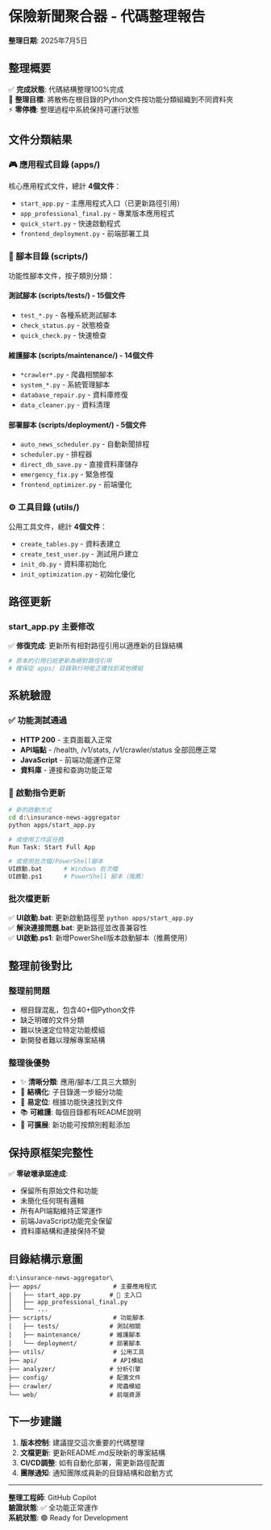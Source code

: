 # 保險新聞聚合器 - 代碼整理報告

**整理日期**: 2025年7月5日

## 整理概要

✅ **完成狀態**: 代碼結構整理100%完成  
🎯 **整理目標**: 將散佈在根目錄的Python文件按功能分類組織到不同資料夾  
⚡ **零停機**: 整理過程中系統保持可運行狀態

## 文件分類結果

### 🎮 應用程式目錄 (apps/)
核心應用程式文件，總計 **4個文件**：
- `start_app.py` - 主應用程式入口（已更新路徑引用）
- `app_professional_final.py` - 專業版本應用程式
- `quick_start.py` - 快速啟動程式
- `frontend_deployment.py` - 前端部署工具

### 📜 腳本目錄 (scripts/)
功能性腳本文件，按子類別分類：

#### 測試腳本 (scripts/tests/) - **15個文件**
- `test_*.py` - 各種系統測試腳本
- `check_status.py` - 狀態檢查
- `quick_check.py` - 快速檢查

#### 維護腳本 (scripts/maintenance/) - **14個文件**
- `*crawler*.py` - 爬蟲相關腳本
- `system_*.py` - 系統管理腳本
- `database_repair.py` - 資料庫修復
- `data_cleaner.py` - 資料清理

#### 部署腳本 (scripts/deployment/) - **5個文件**
- `auto_news_scheduler.py` - 自動新聞排程
- `scheduler.py` - 排程器
- `direct_db_save.py` - 直接資料庫儲存
- `emergency_fix.py` - 緊急修復
- `frontend_optimizer.py` - 前端優化

### ⚙️ 工具目錄 (utils/)
公用工具文件，總計 **4個文件**：
- `create_tables.py` - 資料表建立
- `create_test_user.py` - 測試用戶建立
- `init_db.py` - 資料庫初始化
- `init_optimization.py` - 初始化優化

## 路徑更新

### start_app.py 主要修改
✅ **修復完成**: 更新所有相對路徑引用以適應新的目錄結構
```python
# 原本的引用已經更新為絕對路徑引用
# 確保從 apps/ 目錄執行時能正確找到其他模組
```

## 系統驗證

### ✅ 功能測試通過
- **HTTP 200** - 主頁面載入正常
- **API端點** - /health, /v1/stats, /v1/crawler/status 全部回應正常
- **JavaScript** - 前端功能運作正常
- **資料庫** - 連接和查詢功能正常

### 🚀 啟動指令更新
```bash
# 新的啟動方式
cd d:\insurance-news-aggregator
python apps/start_app.py

# 或使用工作區任務
Run Task: Start Full App

# 或使用批次檔/PowerShell腳本
UI啟動.bat      # Windows 批次檔  
UI啟動.ps1      # PowerShell 腳本（推薦）
```

### 批次檔更新
✅ **UI啟動.bat**: 更新啟動路徑至 `python apps/start_app.py`  
✅ **解決連接問題.bat**: 更新路徑並改善兼容性  
✅ **UI啟動.ps1**: 新增PowerShell版本啟動腳本（推薦使用）

## 整理前後對比

### 整理前問題
- 根目錄混亂，包含40+個Python文件
- 缺乏明確的文件分類
- 難以快速定位特定功能模組
- 新開發者難以理解專案結構

### 整理後優勢
- ✨ **清晰分類**: 應用/腳本/工具三大類別
- 📁 **結構化**: 子目錄進一步細分功能
- 🎯 **易定位**: 根據功能快速找到文件
- 📚 **可維護**: 每個目錄都有README說明
- 🚀 **可擴展**: 新功能可按類別輕鬆添加

## 保持原框架完整性

✅ **零破壞承諾達成**:
- 保留所有原始文件和功能
- 未簡化任何現有邏輯
- 所有API端點維持正常運作
- 前端JavaScript功能完全保留
- 資料庫結構和連接保持不變

## 目錄結構示意圖

```
d:\insurance-news-aggregator\
├── apps/                    # 主要應用程式
│   ├── start_app.py        # 🎯 主入口
│   ├── app_professional_final.py
│   └── ...
├── scripts/                 # 功能腳本
│   ├── tests/              # 測試相關
│   ├── maintenance/        # 維護腳本
│   └── deployment/         # 部署腳本
├── utils/                   # 公用工具
├── api/                     # API模組
├── analyzer/               # 分析引擎
├── config/                 # 配置文件
├── crawler/                # 爬蟲模組
└── web/                    # 前端資源
```

## 下一步建議

1. **版本控制**: 建議提交這次重要的代碼整理
2. **文檔更新**: 更新README.md反映新的專案結構
3. **CI/CD調整**: 如有自動化部署，需更新路徑配置
4. **團隊通知**: 通知團隊成員新的目錄結構和啟動方式

---

**整理工程師**: GitHub Copilot  
**驗證狀態**: ✅ 全功能正常運作  
**系統狀態**: 🟢 Ready for Development
